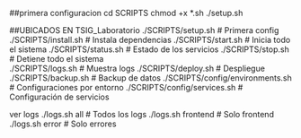 ##primera configuracion
cd SCRIPTS
chmod +x *.sh
./setup.sh

##UBICADOS EN TSIG_Laboratorio
./SCRIPTS/setup.sh              # Primera config
./SCRIPTS/install.sh            # Instala dependencias
./SCRIPTS/start.sh              # Inicia todo el sistema
./SCRIPTS/status.sh             # Estado de los servicios
./SCRIPTS/stop.sh               # Detiene todo el sistema  
./SCRIPTS/logs.sh               # Muestra logs
./SCRIPTS/deploy.sh             # Despliegue
./SCRIPTS/backup.sh             # Backup de datos
./SCRIPTS/config/environments.sh       # Configuraciones por entorno
./SCRIPTS/config/services.sh           # Configuración de servicios

ver logs
./logs.sh all          # Todos los logs
./logs.sh frontend     # Solo frontend
./logs.sh error        # Solo errores